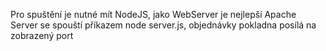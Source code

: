Pro spuštění je nutné mít NodeJS, jako WebServer je nejlepší Apache\
Server se spouští příkazem node server.js, objednávky pokladna posílá na zobrazený port